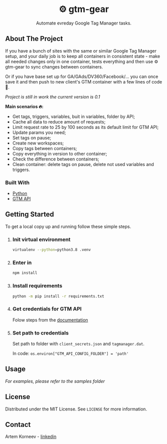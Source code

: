 <p align="center">
  <h1 align="center">⚙️ gtm-gear</h1>

  <p align="center">    
    Automate evreday Google Tag Manager tasks.
    <br />
  </p>
</p>

<!-- ABOUT THE PROJECT -->

## About The Project
If you have a bunch of sites with the same or similar Google Tag Manager setup, and your daily job is to keep all containers in consistent state - make all needed changes only in one container, tests everything and then use ⚙️ gtm-gear to sync changes between containers.

Or if you have base set up for GA/GAds/DV360/Facebook/... you can once save it and then push to new client's GTM container with a few lines of code 💪.

_Project is still in work the current version is 0.1_

 **Main scenarios 🔥:** 
- Get tags, triggers, variables, buit in variables, folder by API;
- Cache all data to reduce amount of requests;
- Limit request rate to 25 by 100 seconds as its default limit for GTM API;
- Update params you need;
- Set tags on pause;
- Create new workspaces;
- Copy tags between containers;
- Copy everything in version to other container;
- Check the difference between containers;
- Clean container: delete tags on pause, delete not used variables and triggers.


### Built With

- [Python](https://www.python.org/)
- [GTM API](https://developers.google.com/tag-manager/api/v2)

<!-- GETTING STARTED -->

## Getting Started

To get a local copy up and running follow these simple steps.  

1. ### Init virtual environment
   ```sh
   virtualenv --python=python3.8 .venv
   ```
2. ### Enter in

   ```sh
   npm install

   ```

3. ### Install requirements

   ```sh
   python -m pip install -r requirements.txt
   ```

3. ### Get credentials for GTM API

   
   Folow steps from the [documentation](https://developers.google.com/tag-manager/api/v2/authorization)
   

4. ### Set path to credentials

   
   Set path to folder with `client_secrets.json` and `tagmanager.dat`.

   In code: 
   ```os.environ["GTM_API_CONFIG_FOLDER"] = 'path'```
   


<!-- USAGE EXAMPLES -->

## Usage

_For examples, please refer to the samples folder_

<!-- LICENSE -->

## License

Distributed under the MIT License. See `LICENSE` for more information.

<!-- CONTACT -->

## Contact

Artem Korneev - [linkedin](https://www.linkedin.com/in/artem-korneev-99509137/)
